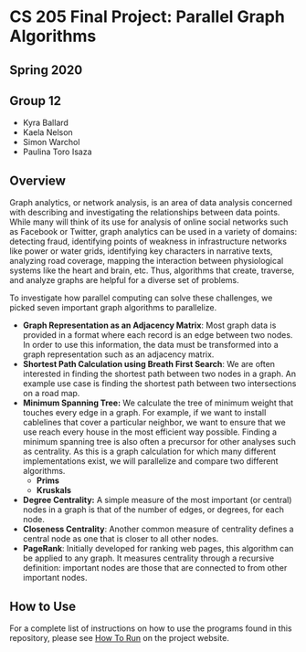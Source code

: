 # CS 205 Final Project: Parallel Graph Algorithms

## Spring 2020

## Group 12

- Kyra Ballard
- Kaela Nelson
- Simon Warchol
- Paulina Toro Isaza

## Overview

Graph analytics, or network analysis, is an area of data analysis concerned with describing and investigating the relationships between data points. While many will think of its use for analysis of online social networks such as Facebook or Twitter, graph analytics can be used in a variety of domains: detecting fraud, identifying points of weakness in infrastructure networks like power or water grids, identifying key characters in narrative texts, analyzing road coverage, mapping the interaction between physiological systems like the heart and brain, etc. Thus, algorithms that create, traverse, and analyze graphs are helpful for a diverse set of problems.

To investigate how parallel computing can solve these challenges, we picked seven important graph algorithms to parallelize.

- **Graph Representation as an Adjacency Matrix**: Most graph data is provided in a format where each record is an edge between two nodes. In order to use this information, the data must be transformed into a graph representation such as an adjacency matrix. 
- **Shortest Path Calculation using Breath First Search**: We are often interested in finding the shortest path between two nodes in a graph. An example use case is finding the shortest path between two intersections on a road map. 
- **Minimum Spanning Tree:** We calculate the tree of minimum weight that touches every edge in a graph. For example, if we want to install cablelines that cover a particular neighbor, we want to ensure that we use reach every house in the most efficient way possible. Finding a minimum spanning tree is also often a precursor for other analyses such as centrality. As this is a graph calculation for which many different implementations exist, we will parallelize and compare two different algorithms. 
  - **Prims**
  - **Kruskals**
- **Degree Centrality:** A simple measure of the most important (or central) nodes in a graph is that of the number of edges, or degrees, for each node. 
- **Closeness Centrality**: Another common measure of centrality defines a central node as one that is closer to all other nodes. 
- **PageRank**: Initially developed for ranking web pages, this algorithm can be applied to any graph. It measures centrality through a recursive definition: important nodes are those that are connected to from other important nodes.

## How to Use

For a complete list of instructions on how to use the programs found in this repository, please see [How To Run]() on the project website. 